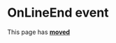 # OnLineEnd event

This page has [**moved**](https://lib-docs.delphidabbler.com/IOUtils/1/API/TPJUnicodeBMPPipeFilter-OnLineEnd)